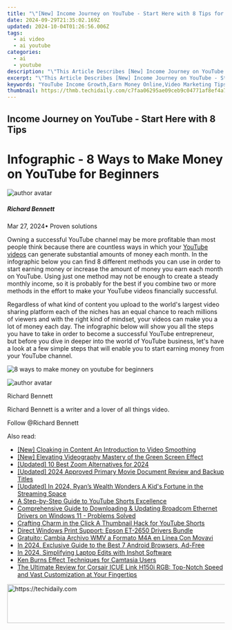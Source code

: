 ```yaml
---
title: "\"[New] Income Journey on YouTube - Start Here with 8 Tips for 2024\""
date: 2024-09-29T21:35:02.169Z
updated: 2024-10-04T01:26:56.006Z
tags:
  - ai video
  - ai youtube
categories:
  - ai
  - youtube
description: "\"This Article Describes [New] Income Journey on YouTube - Start Here with 8 Tips for 2024\""
excerpt: "\"This Article Describes [New] Income Journey on YouTube - Start Here with 8 Tips for 2024\""
keywords: "YouTube Income Growth,Earn Money Online,Video Marketing Tips,Digital Revenue Journey,Starting Earning Videos,Financial Gain Strategies,Content Creator Success"
thumbnail: https://thmb.techidaily.com/c7faa06295ae09ceb9c04771af8ef4a70065bcb58f83238cd328dc914caf4d9a.jpg
---
```


## Income Journey on YouTube - Start Here with 8 Tips

# Infographic - 8 Ways to Make Money on YouTube for Beginners

![author avatar](https://images.wondershare.com/filmora/article-images/richard-bennett.jpg)

##### Richard Bennett

 Mar 27, 2024• Proven solutions

Owning a successful YouTube channel may be more profitable than most people think because there are countless ways in which your [YouTube videos](https://tools.techidaily.com/wondershare/filmora/download/) can generate substantial amounts of money each month. In the infographic below you can find 8 different methods you can use in order to start earning money or increase the amount of money you earn each month on YouTube. Using just one method may not be enough to create a steady monthly income, so it is probably for the best if you combine two or more methods in the effort to make your YouTube videos financially successful.

Regardless of what kind of content you upload to the world's largest video sharing platform each of the niches has an equal chance to reach millions of viewers and with the right kind of mindset, your videos can make you a lot of money each day. The infographic below will show you all the steps you have to take in order to become a successful YouTube entrepreneur, but before you dive in deeper into the world of YouTube business, let's have a look at a few simple steps that will enable you to start earning money from your YouTube channel.

![8 ways to make money on youtube for beginners](https://filmora.wondershare.com/youtube-video-editing/8-ways-to-make-money-on-youtube-for-beginners.jpg)

![author avatar](https://images.wondershare.com/filmora/article-images/richard-bennett.jpg)

Richard Bennett

Richard Bennett is a writer and a lover of all things video.

Follow @Richard Bennett

<ins class="adsbygoogle"
     style="display:block"
     data-ad-format="autorelaxed"
     data-ad-client="ca-pub-7571918770474297"
     data-ad-slot="1223367746"></ins>

<ins class="adsbygoogle"
     style="display:block"
     data-ad-client="ca-pub-7571918770474297"
     data-ad-slot="8358498916"
     data-ad-format="auto"
     data-full-width-responsive="true"></ins>

<span class="atpl-alsoreadstyle">Also read:</span>
<div><ul>
<li><a href="https://youtube-data.techidaily.com/loaking-in-content-an-introduction-to-video-smoothing/"><u>[New] Cloaking in Content An Introduction to Video Smoothing</u></a></li>
<li><a href="https://youtube-data.techidaily.com/levating-videography-mastery-of-the-green-screen-effect/"><u>[New] Elevating Videography Mastery of the Green Screen Effect</u></a></li>
<li><a href="https://screen-mirroring-recording.techidaily.com/updated-10-best-zoom-alternatives-for-2024/"><u>[Updated] 10 Best Zoom Alternatives for 2024</u></a></li>
<li><a href="https://screen-capture.techidaily.com/updated-2024-approved-primary-movie-document-review-and-backup-titles/"><u>[Updated] 2024 Approved Primary Movie Document Review and Backup Titles</u></a></li>
<li><a href="https://youtube-data.techidaily.com/ed-in-2024-ryans-wealth-wonders-a-kids-fortune-in-the-streaming-space/"><u>[Updated] In 2024, Ryan’s Wealth Wonders A Kid's Fortune in the Streaming Space</u></a></li>
<li><a href="https://youtube-data.techidaily.com/p-by-step-guide-to-youtube-shorts-excellence/"><u>A Step-by-Step Guide to YouTube Shorts Excellence</u></a></li>
<li><a href="https://hardware-updates.techidaily.com/comprehensive-guide-to-downloading-and-updating-broadcom-ethernet-drivers-on-windows-11-problems-solved/"><u>Comprehensive Guide to Downloading & Updating Broadcom Ethernet Drivers on Windows 11 - Problems Solved</u></a></li>
<li><a href="https://youtube-data.techidaily.com/ing-charm-in-the-click-a-thumbnail-hack-for-youtube-shorts/"><u>Crafting Charm in the Click A Thumbnail Hack for YouTube Shorts</u></a></li>
<li><a href="https://driver-install.techidaily.com/direct-windows-print-support-epson-et-2650-drivers-bundle/"><u>Direct Windows Print Support: Epson ET-2650 Drivers Bundle</u></a></li>
<li><a href="https://tech-revival.techidaily.com/gratuito-cambia-archivo-wmv-a-formato-m4a-en-linea-con-movavi/"><u>Gratuito: Cambia Archivo WMV a Formato M4A en Línea Con Movavi</u></a></li>
<li><a href="https://youtube-data.techidaily.com/24-exclusive-guide-to-the-best-7-android-browsers-ad-free/"><u>In 2024, Exclusive Guide to the Best 7 Android Browsers, Ad-Free</u></a></li>
<li><a href="https://fox-access.techidaily.com/in-2024-simplifying-laptop-edits-with-inshot-software/"><u>In 2024, Simplifying Laptop Edits with Inshot Software</u></a></li>
<li><a href="https://desktop-recording.techidaily.com/ken-burns-effect-techniques-for-camtasia-users/"><u>Ken Burns Effect Techniques for Camtasia Users</u></a></li>
<li><a href="https://hardware-tips.techidaily.com/the-ultimate-review-for-corsair-icue-link-h150i-rgb-top-notch-speed-and-vast-customization-at-your-fingertips/"><u>The Ultimate Review for Corsair ICUE Link H150i RGB: Top-Notch Speed and Vast Customization at Your Fingertips</u></a></li>
</ul></div>

<!-- affiliate ads begin -->
<a href="https://unicoeye.pxf.io/c/5597632/2134236/18498" target="_top" id="2134236">
  <img src="//a.impactradius-go.com/display-ad/18498-2134236" border="0" alt="https://techidaily.com" width="728" height="90"/>
</a>
<img height="0" width="0" src="https://unicoeye.pxf.io/i/5597632/2134236/18498" style="position:absolute;visibility:hidden;" border="0" />
<!-- affiliate ads end -->

